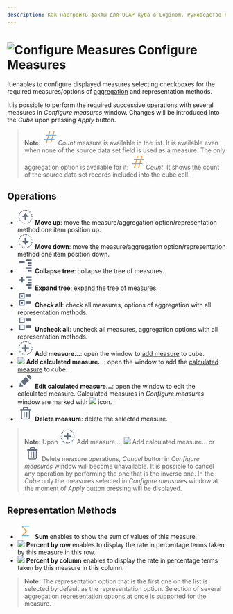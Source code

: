 ```yaml
---
description: Как настроить факты для OLAP куба в Loginom. Руководство по работе с интерфейсом, доступным операциям, способам отображения данных при визуализации с помощью куба.
---
```

# ![Configure Measures](./../../images/icons/viewers/cube/cases/case-tune_default.svg) Configure Measures

It enables to configure displayed measures selecting checkboxes for the required measures/options of [aggregation](./../../processors/func/aggregation-functions.md) and representation methods.

It is possible to perform the required successive operations with several measures in *Configure measures* window. Changes will be introduced into the *Cube* upon pressing *Apply* button.

> **Note:** ![Count-Measure](./../../images/icons/common/aggregations/factor-count_default.svg)*Count* measure is available in the list. It is available even when none of the source data set field is used as a measure. The only aggregation option is available for it: ![Count-Aggregation](./../../images/icons/common/aggregations/factor-count_default.svg)*Count*. It shows the count of the source data set records included into the cube cell.

## Operations

* ![](./../../images/icons/common/toolbar-controls/moveup_default.svg) **Move up**: move the measure/aggregation option/representation method one item position up.
* ![](./../../images/icons/common/toolbar-controls/movedown_default.svg) **Move down**: move the measure/aggregation option/representation method one item position down.
* ![](./../../images/icons/common/toolbar-controls/collapce-all_default.svg) **Collapse tree**: collapse the tree of measures.
* ![](./../../images/icons/common/toolbar-controls/open-all_default.svg) **Expand tree**: expand the tree of measures.
* ![](./../../images/icons/common/toolbar-controls/check-all_default.svg) **Check all**: check all measures, options of aggregation with all representation methods.
* ![](./../../images/icons/common/toolbar-controls/uncheck-all_default.svg) **Uncheck all**: uncheck all measures, aggregation options with all representation methods.
* ![](./../../images/icons/common/toolbar-controls/toolbar-controls_18x18_plus_default.svg) **Add measure...**: open the window to [add measure](./add-measure.md) to cube.
* ![](./../../images/icons/viewers/cube/cases/case-calc_default.svg) **Add calculated measure…**: open the window to add the [calculated measure](./calculated-measure.md) to cube.
* ![](./../../images/icons/common/toolbar-controls/edit_default.svg) **Edit calculated measure…**: open the window to edit the calculated measure. Calculated measures in *Configure measures* window are marked with ![](./../../images/icons/components/calc-data_default.svg) icon.
* ![](./../../images/icons/common/toolbar-controls/delete_default.svg) **Delete measure**: delete the selected measure.

> **Note:** Upon ![](./../../images/icons/common/toolbar-controls/toolbar-controls_18x18_plus_default.svg) Add measure..., ![](./../../images/icons/viewers/cube/cases/case-calc_default.svg) Add calculated measure… or ![](./../../images/icons/common/toolbar-controls/delete_default.svg) Delete measure operations, *Cancel* button in *Configure measures* window will become unavailable. It is possible to cancel any operation by performing the one that is the inverse one. In the  *Cube* only the measures selected in *Configure measures* window at the moment of *Apply* button pressing will be displayed.

## Representation Methods

* ![](./../../images/icons/common/aggregations/factor-sum_default.svg) **Sum** enables to show the sum of values of this measure.
* ![](./../../images/icons/viewers/cube/aggregation/row-percent_default.svg) **Percent by row** enables to display the rate in percentage terms taken by this measure in this row.
* ![](./../../images/icons/viewers/cube/aggregation/col-percent_default.svg) **Percent by column** enables to display the rate in percentage terms taken by this measure in this column.

> **Note:** The representation option that is the first one on the list is selected by default as the representation option. Selection of several aggregation representation options at once is supported for the measure.
